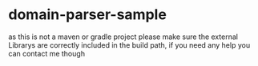 # domain-parser-sample
as this is not a maven or gradle project please make sure the external Librarys are correctly included in the build path, 
if you need any help you can contact me though 
